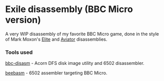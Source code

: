 # Exile disassembly (BBC Micro version)

A very WIP disassembly of my favorite BBC Micro game, done in the style of Mark Moxon's [Elite](https://www.bbcelite.com) and [Aviator](https://aviator.bbcelite.com) disassemblies.

### Tools used

[bbc-disasm](https://github.com/chriskillpack/bbc-disasm) - Acorn DFS disk image utility and 6502 disassembler.

[beebasm](https://github.com/stardot/beebasm) - 6502 assembler targeting BBC Micro.
